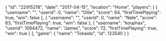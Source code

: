 {
  "id": "22915218",
  "date": "2017-04-15",
  "location": "Home",
  "players": [
    {
      "username": "",
      "userid": 0,
      "name": "Ollie",
      "score": 64,
      "firstTimePlaying": true,
      "win": false
    },
    {
      "username": "",
      "userid": 0,
      "name": "Nate",
      "score": 63,
      "firstTimePlaying": true,
      "win": false
    },
    {
      "username": "kouphax",
      "userid": 1094472,
      "name": "James",
      "score": 72,
      "firstTimePlaying": true,
      "win": true
    }
  ],
  "game": {
    "name": "Tokaido",
    "id": 123540
  }
}
